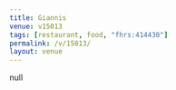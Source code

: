 ```yaml
---
title: Giannis
venue: v15013
tags: [restaurant, food, "fhrs:414430"]
permalink: /v/15013/
layout: venue
---
```

null
